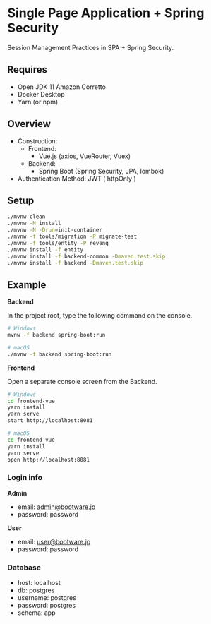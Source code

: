 # Single Page Application + Spring Security

Session Management Practices in SPA + Spring Security.

## Requires

 - Open JDK 11 Amazon Corretto
 - Docker Desktop
 - Yarn (or npm)

## Overview

 - Construction:
    - Frontend: 
        - Vue.js (axios, VueRouter, Vuex)
    - Backend:
        - Spring Boot (Spring Security, JPA, lombok)
- Authentication Method: JWT ( httpOnly )

## Setup

```sh
./mvnw clean
./mvnw -N install
./mvnw -N -Drun=init-container
./mvnw -f tools/migration -P migrate-test
./mvnw -f tools/entity -P reveng
./mvnw install -f entity
./mvnw install -f backend-common -Dmaven.test.skip
./mvnw install -f backend -Dmaven.test.skip
```

## Example

**Backend**

In the project root, type the following command on the console.

```sh
# Windows
mvnw -f backend spring-boot:run

# macOS
./mvnw -f backend spring-boot:run
```

**Frontend**

Open a separate console screen from the Backend.

```sh
# Windows
cd frontend-vue
yarn install
yarn serve
start http://localhost:8081

# macOS
cd frontend-vue
yarn install
yarn serve
open http://localhost:8081
```

### Login info

**Admin**
 - email: admin@bootware.jp
 - password: password
 
**User**
 - email: user@bootware.jp
 - password: password

### Database

 - host: localhost
 - db: postgres
 - username: postgres
 - password: postgres
 - schema: app
